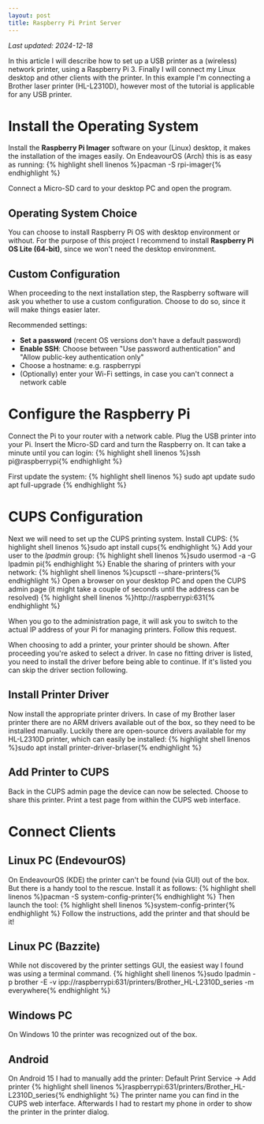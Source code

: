 ```yaml
---
layout: post
title: Raspberry Pi Print Server
---
```

*Last updated: 2024-12-18*

In this article I will describe how to set up a USB printer as a (wireless) network printer, using a Raspberry Pi 3. Finally I will connect my Linux desktop and other clients with the printer. In this example I'm connecting a Brother laser printer (HL-L2310D), however most of the tutorial is applicable for any USB printer.

# Install the Operating System
Install the **Raspberry Pi Imager** software on your (Linux) desktop, it makes the installation of the images easily. On EndeavourOS (Arch) this is as easy as running:
{% highlight shell linenos %}pacman -S rpi-imager{% endhighlight %}

Connect a Micro-SD card to your desktop PC and open the program.

## Operating System Choice
You can choose to install Raspberry Pi OS with desktop environment or without.
For the purpose of this project I recommend to install **Raspberry Pi OS Lite (64-bit)**, since we won't need the desktop environment.

## Custom Configuration
When proceeding to the next installation step, the Raspberry software will ask you whether to use a custom configuration. Choose to do so, since it will make things easier later.

Recommended settings:
* **Set a password** (recent OS versions don't have a default password)
* **Enable SSH**: Choose between "Use password authentication" and "Allow public-key authentication only"
* Choose a hostname: e.g. raspberrypi
* (Optionally) enter your Wi-Fi settings, in case you can't connect a network cable

# Configure the Raspberry Pi
Connect the Pi to your router with a network cable. Plug the USB printer into your Pi. Insert the Micro-SD card and turn the Raspberry on. It can take a minute until you can login:
{% highlight shell linenos %}ssh pi@raspberrypi{% endhighlight %}

First update the system:
{% highlight shell linenos %}
sudo apt update
sudo apt full-upgrade
{% endhighlight %}


# CUPS Configuration
Next we will need to set up the CUPS printing system.
Install CUPS:
{% highlight shell linenos %}sudo apt install cups{% endhighlight %}
Add your user to the *lpadmin* group:
{% highlight shell linenos %}sudo usermod -a -G lpadmin pi{% endhighlight %}
Enable the sharing of printers with your network:
{% highlight shell linenos %}cupsctl --share-printers{% endhighlight %}
Open a browser on your desktop PC and open the CUPS admin page (it might take a couple of seconds until the address can be resolved)
{% highlight shell linenos %}http://raspberrypi:631{% endhighlight %}

When you go to the administration page, it will ask you to switch to the actual IP address of your Pi for managing printers. Follow this request.

When choosing to add a printer, your printer should be shown. After proceeding you're asked to select a driver. In case no fitting driver is listed, you need to install the driver before being able to continue. If it's listed you can skip the driver section following.

## Install Printer Driver
Now install the appropriate printer drivers. In case of my Brother laser printer there are no ARM drivers available out of the box, so they need to be installed manually. Luckily there are open-source drivers available for my HL-L2310D printer, which can easily be installed:
{% highlight shell linenos %}sudo apt install printer-driver-brlaser{% endhighlight %}

## Add Printer to CUPS
Back in the CUPS admin page the device can now be selected. Choose to share this printer. Print a test page from within the CUPS web interface.

# Connect Clients
## Linux PC (EndevourOS)
On EndeavourOS (KDE) the printer can't be found (via GUI) out of the box. But there is a handy tool to the rescue. Install it as follows:
{% highlight shell linenos %}pacman -S system-config-printer{% endhighlight %}
Then launch the tool:
{% highlight shell linenos %}system-config-printer{% endhighlight %}
Follow the instructions, add the printer and that should be it!

## Linux PC (Bazzite)
While not discovered by the printer settings GUI, the easiest way I found was using a terminal command.
{% highlight shell linenos %}sudo lpadmin -p brother -E -v ipp://raspberrypi:631/printers/Brother_HL-L2310D_series -m everywhere{% endhighlight %}

## Windows PC
On Windows 10 the printer was recognized out of the box.

## Android
On Android 15 I had to manually add the printer:
Default Print Service -> Add printer
{% highlight shell linenos %}raspberrypi:631/printers/Brother_HL-L2310D_series{% endhighlight %}
The printer name you can find in the CUPS web interface. Afterwards I had to restart my phone in order to show the printer in the printer dialog.
